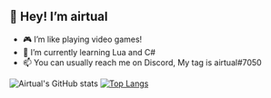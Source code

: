 ## 👋 Hey! I’m airtual
- 🎮 I’m like playing video games!
- 🌱 I’m currently learning Lua and C#
- 📫 You can usually reach me on Discord, My tag is airtual#7050

![Airtual's GitHub stats](https://github-readme-stats.vercel.app/api?username=airtual&show_icons=true&theme=github_dark&hide_border=true)
[![Top Langs](https://github-readme-stats.vercel.app/api/top-langs/?username=airtual&theme=github_dark&hide_border=true)](https://github.com/anuraghazra/github-readme-stats)
